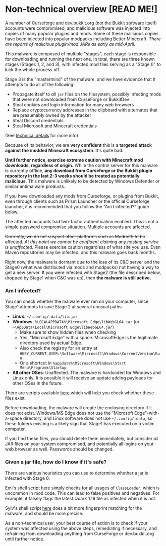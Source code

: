 # Non-technical overview [READ ME!]

A number of Curseforge and dev.bukkit.org (not the Bukkit software itself) accounts were compromised, and malicious software was injected into copies of many popular plugins and mods. Some of these malicious copies have been injected into popular modpacks including Better Minecraft. *There are reports of malicious plugin/mod JARs as early as mid-April.*

This malware is composed of multiple "stages", each stage is responsible for downloading and running the next one. In total, there are three known stages (Stages 1, 2, and 3), with infected mod files serving as a "Stage 0" to kick the whole process off.

Stage 3 is the "mastermind" of the malware, and we have evidence that it attempts to do all of the following:
* Propagate itself to *all* `jar` files on the filesystem, possibly infecting mods that were not downloaded from CurseForge or BukkitDev
* Steal cookies and login information for many web browsers
* Replace cryptocurrency addresses in the clipboard with alternates that are presumably owned by the attacker
* Steal Discord credentials
* Steal Microsoft and Minecraft credentials

(See [technical details](#Stage3-clientjar) for more info)

Because of its behavior, we are **very confident** this is a **targeted attack against the modded Minecraft ecosystem**. It's quite bad.

**Until further notice, exercise extreme caution with Minecraft mod downloads, regardless of origin.** While the control server for this malware is currently offline, **any download from Curseforge or the Bukkit plugin repository in the last 2-3 weeks should be treated as potentially malicious**. This malware is unlikely to be detected by Windows Defender or similar antimalware products.

If you have downloaded any mods from Curseforge, or plugins from Bukkit, even through clients such as Prism Launcher or the official Curseforge launcher, it is recommended that you follow the "Am I infected?" guide below.

The affected accounts had two-factor authentication enabled. This is not a simple password compromise situation. Multiple accounts are affected.

~~Currently, we do not suspect other platforms such as Modrinth to be affected.~~ *At this point we cannot be confident claiming any hosting service is unaffected*. Please exercise caution regardless of what site you use. Even Maven repositories may be infected, and this malware goes back months.

Right now, the malware is dormant due to the loss of its C&C server and the Stage0 (what was distributed via mods and modpacks) not having a way to get a new server. If you were infected with Stage2 (the file described below, dropped by Stage1 when C&C was up), then **the malware is still active.**

### Am I infected?

You can check whether the malware ever ran on your computer, since Stage1 attempts to save Stage 2 at several unusual paths:

* **Linux**: `~/.config/.data/lib.jar`
* **Windows**: `%LOCALAPPDATA%\Microsoft Edge\libWebGL64.jar` (or `~\AppData\Local\Microsoft Edge\libWebGL64.jar`)
    * Make sure to show hidden files when checking
    * Yes, "Microsoft Edge" with a space. MicrosoftEdge is the legitimate directory used by actual Edge.
    * Also check the registry for an entry at `HKEY_CURRENT_USER:\Software\Microsoft\Windows\CurrentVersion\Run` 
    * Or a shortcut in `%appdata%\Microsoft\Windows\Start Menu\Programs\Startup` 
* **All other OSes**: Unaffected. The malware is hardcoded for Windows and Linux only. It is possible it will receive an update adding payloads for other OSes in the future.

There are scripts available [here](https://prismlauncher.org/news/cf-compromised-alert/) which will help you check whether these files exist.

Before downloading, the malware will create the enclosing directory if it does not exist. Windows/MS Edge does not use the "Microsoft Edge"-with-a-space directory, and Linux software does not use `~/.config/.data`, so these folders existing is a likely sign that Stage1 has executed on a victim computer.

If you find these files, you should delete them immediately, but consider *all* JAR files on your system compromised, and potentially all logins on your web browser as well. Passwords should be changed.

### Given a jar file, how do I know if it's safe?

There are various heuristics you can use to determine whether a jar is infected with Stage 0.

Emi's shell script [here](https://gist.github.com/emilyploszaj/a9693c4f3de5ec9fbc255c51ff3ca47e) simply checks for all usages of `ClassLoader`, which is uncommon in mod code. This can lead to false positives and negatives. For example, it falsely flags the latest Quark 1.19 file as infected when it is not.

Sylv's shell script [here](https://pastebin.com/T6aQ7C2E) does a bit more fingerprint matching for the malware, and should be more precise.

As a non-technical user, your best course of action is to check if your system was affected using the above steps, remediating if necessary, and refraining from downloading anything from CurseForge or dev.bukkit.org until further notice.